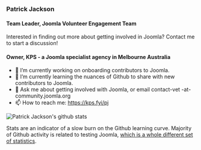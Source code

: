 ### Patrick Jackson
#### Team Leader, Joomla Volunteer Engagement Team
Interested in finding out more about getting involved in Joomla? Contact me to start a discussion!

#### Owner, KPS - a Joomla specialist agency in Melbourne Australia
- 🔭 I’m currently working on onboarding contributors to Joomla.
- 🌱 I’m currently learning the nuances of Github to share with new contributors to Joomla.
- 💬 Ask me about getting involved with Joomla, or email contact-vet -at- community.joomla.org 
- 📫 How to reach me: https://kps.fyi/pj

![Patrick Jackson's github stats](https://github-readme-stats.vercel.app/api?username=particthistle&show_icons=true&theme=vue)

Stats are an indicator of a slow burn on the Github learning curve. Majority of Github activity is related to testing Joomla, <a href="https://issues.joomla.org/activity/user/joomla-cms" target="_blank">which is a whole different set of statistics</a>.

